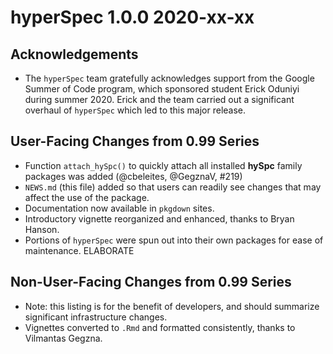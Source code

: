 # hyperSpec 1.0.0 2020-xx-xx

## Acknowledgements
* The `hyperSpec` team gratefully acknowledges support from the Google Summer of Code program, which sponsored student Erick Oduniyi during summer 2020. Erick and the team carried out a significant overhaul of `hyperSpec` which led to this major release.

## User-Facing Changes from 0.99 Series
* Function `attach_hySpc()` to quickly attach all installed **hySpc** family packages was added (@cbeleites, @GegznaV, #219)
* `NEWS.md` (this file) added so that users can readily see changes that may affect the use of the package.
* Documentation now available in `pkgdown` sites.
* Introductory vignette reorganized and enhanced, thanks to Bryan Hanson.
* Portions of `hyperSpec` were spun out into their own packages for ease of maintenance.  ELABORATE

## Non-User-Facing Changes from 0.99 Series
* Note: this listing is for the benefit of developers, and should summarize significant infrastructure changes.
* Vignettes converted to `.Rmd` and formatted consistently, thanks to Vilmantas Gegzna.
